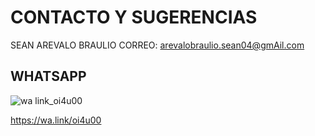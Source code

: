# CONTACTO Y SUGERENCIAS

SEAN AREVALO BRAULIO 
CORREO: arevalobraulio.sean04@gmAil.com 

## WHATSAPP 

![wa link_oi4u00](https://user-images.githubusercontent.com/99769829/158484617-5310fc7e-817a-4cc3-83b3-f5ed51470c7f.png)


https://wa.link/oi4u00 
